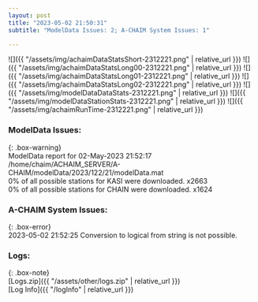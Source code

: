 ```yaml
---
layout: post
title: "2023-05-02 21:50:31"
subtitle: "ModelData Issues: 2; A-CHAIM System Issues: 1"

---
```


![]({{ "/assets/img/achaimDataStatsShort-2312221.png" | relative_url }})
![]({{ "/assets/img/achaimDataStatsLong00-2312221.png" | relative_url }})
![]({{ "/assets/img/achaimDataStatsLong01-2312221.png" | relative_url }})
![]({{ "/assets/img/achaimDataStatsLong02-2312221.png" | relative_url }})
![]({{ "/assets/img/modelDataDataStats-2312221.png" | relative_url }})
![]({{ "/assets/img/modelDataStationStats-2312221.png" | relative_url }})
![]({{ "/assets/img/achaimRunTime-2312221.png" | relative_url }})


### ModelData Issues:  
  
{: .box-warning}  
 ModelData report for 02-May-2023 21:52:17   
 /home/chaim/ACHAIM_SERVER/A-CHAIM/modelData/2023/122/21/modelData.mat   
 0% of all possible stations for KASI were downloaded. x2663   
 0% of all possible stations for CHAIN were downloaded. x1624   
  
### A-CHAIM System Issues:  
  
{: .box-error}  
2023-05-02 21:52:25 Conversion to logical from string is not possible.  

### Logs:  
  
{: .box-note}  
[Logs.zip]({{ "/assets/other/logs.zip" | relative_url }})  
[Log Info]({{ "/logInfo" | relative_url }})  
